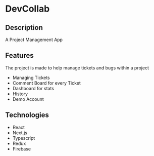 # DevCollab

## Description

A Project Management App

## Features

The project is made to help manage tickets and bugs within a project<br>
- Managing Tickets
- Comment Board for every Ticket
- Dashboard for stats
- History
- Demo Account

## Technologies
- React
- Next.js
- Typescript
- Redux
- Firebase